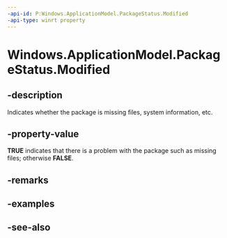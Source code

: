 ----api-id: P:Windows.ApplicationModel.PackageStatus.Modified
-api-type: winrt property
---<!-- Property syntaxpublic bool Modified { get; }--># Windows.ApplicationModel.PackageStatus.Modified## -descriptionIndicates whether the package is missing files, system information, etc.## -property-value**TRUE** indicates that there is a problem with the package such as missing files; otherwise **FALSE**.## -remarks## -examples## -see-also